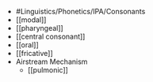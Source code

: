 - #Linguistics/Phonetics/IPA/Consonants
- [[modal]]
- [[pharyngeal]]
- [[central consonant]]
- [[oral]]
- [[fricative]]
- Airstream Mechanism
	- [[pulmonic]]